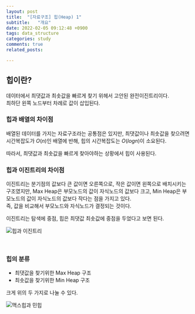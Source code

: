```yaml
---
layout: post
title:  "[자료구조] 힙(Heap) 1"
subtitle:   "개요"
date: 2022-02-05 09:12:48 +0900
tags: data_structure
categories: study
comments: true
related_posts:

---
```


## 힙이란?<br/>

데이터에서 최댓값과 최솟값을 빠르게 찾기 위헤서 고안된 완전이진트리이다.<br/>
최하단 왼쪽 노드부터 차례로 값이 삽입된다.<br/>

### 힙과 배열의 차이점<br/>

배열된 데이터를 가지는 자료구조라는 공통점은 있지만, 최댓값이나 최솟값을 찾으려면 시간복잡도가 $O(n)$인 배열에 반해, 힙의 시간복잡도는 $O(logn)$이 소요된다.

따라서, 최댓값과 최솟값을 빠르게 찾아야하는 상황에서 힙이 사용된다.<br/>

### 힙과 이진트리의 차이점<br/>

이진트리는 분기점의 값보다 큰 값이면 오른쪽으로, 작은 값이면 왼쪽으로 배치시키는 구조였지만, Max Heap은 부모노드의 값이 자식노드의 값보다 크고, Min Heap은 부모노드의 값이 자식노드의 값보다 작다는 점을 가지고 있다.<br/>
즉, 값을 비교해서 부모노드와 자식노드가 결정되는 것이다.<br/>

이진트리는 탐색에 중점, 힙은 최댓값 최솟값에 중점을 두었다고 보면 된다.<br/>

![힙과 이진트리](https://github.com/wookikim95/wookikim95.github.io/blob/main/assets/img/study/algorithm/2022-02-05_heap_1.jpg?raw=true)

<br/>

### 힙의 분류<br/>

- 최댓값을 찾기위한 Max Heap 구조
- 최솟값을 찾기위한 Min Heap 구조

크게 위의 두 가지로 나눌 수 있다.<br/>


![맥스힙과 민힙](https://github.com/wookikim95/wookikim95.github.io/blob/main/assets/img/study/algorithm/2022-02-05_heap_2.jpg?raw=true)
